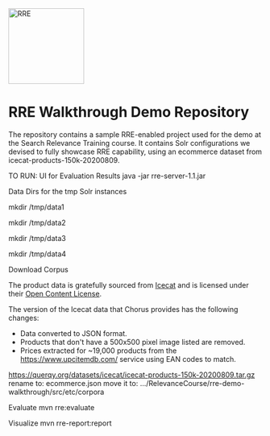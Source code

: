 <img src="https://user-images.githubusercontent.com/7569632/42744038-a10351c8-88c9-11e8-858b-3a1e832dba4d.jpeg" alt="RRE" width="150px"/>

# RRE Walkthrough Demo Repository

The repository contains a sample RRE-enabled project used for the demo at the Search Relevance Training course.
It contains Solr configurations we devised to fully showcase RRE capability, using an ecommerce dataset from icecat-products-150k-20200809.

TO RUN:
UI for Evaluation Results
java -jar rre-server-1.1.jar

Data Dirs for the tmp Solr instances

mkdir /tmp/data1

mkdir /tmp/data2

mkdir /tmp/data3

mkdir /tmp/data4

Download Corpus

The product data is gratefully sourced from [Icecat](https://icecat.biz/) and is licensed under their [Open Content License](https://iceclog.com/open-content-license-opl/).

The version of the Icecat data that Chorus provides has the following changes:
* Data converted to JSON format.
* Products that don't have a 500x500 pixel image listed are removed.
* Prices extracted for ~19,000 products from the https://www.upcitemdb.com/ service using EAN codes to match.

https://querqy.org/datasets/icecat/icecat-products-150k-20200809.tar.gz
rename to: ecommerce.json
move it to: .../RelevanceCourse/rre-demo-walkthrough/src/etc/corpora

Evaluate
mvn rre:evaluate

Visualize
mvn rre-report:report
